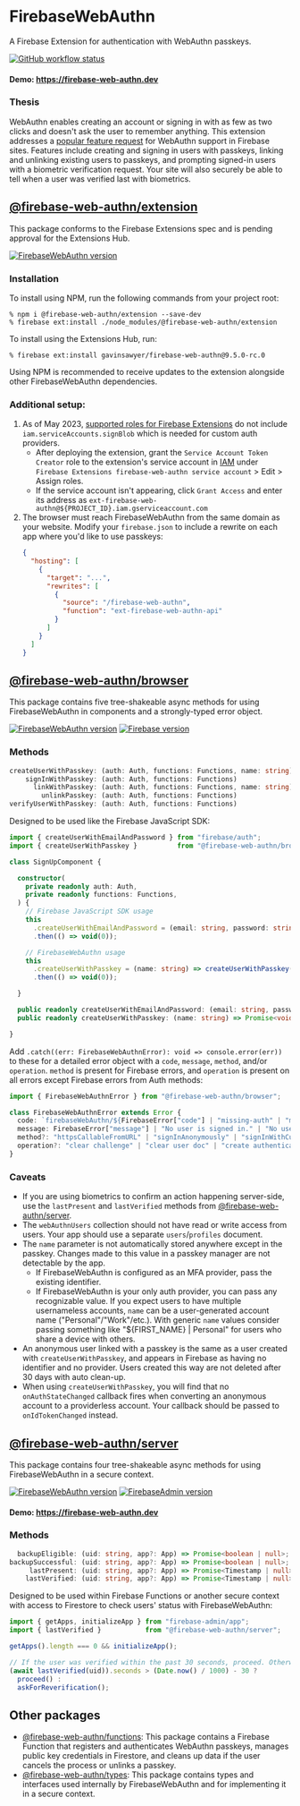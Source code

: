 # FirebaseWebAuthn
A Firebase Extension for authentication with WebAuthn passkeys.

[![GitHub workflow status](https://img.shields.io/github/actions/workflow/status/gavinsawyer/firebase-web-authn/ci.yml)](https://github.com/gavinsawyer/firebase-web-authn/actions/workflows/ci.yml)
#### Demo: https://firebase-web-authn.dev
### Thesis
WebAuthn enables creating an account or signing in with as few as two clicks and doesn't ask the user to remember anything. This extension addresses a [popular feature request](https://github.com/firebase/firebase-js-sdk/issues/2123) for WebAuthn support in Firebase sites. Features include creating and signing in users with passkeys, linking and unlinking existing users to passkeys, and prompting signed-in users with a biometric verification request. Your site will also securely be able to tell when a user was verified last with biometrics.
## [@firebase-web-authn/extension](libs/extension)
This package conforms to the Firebase Extensions spec and is pending approval for the Extensions Hub.

[![FirebaseWebAuthn version](https://img.shields.io/npm/v/@firebase-web-authn/extension?logo=npm)](https://www.npmjs.com/package/@firebase-web-authn/extension)
### Installation
To install using NPM, run the following commands from your project root:
```
% npm i @firebase-web-authn/extension --save-dev
% firebase ext:install ./node_modules/@firebase-web-authn/extension
```
To install using the Extensions Hub, run:
```
% firebase ext:install gavinsawyer/firebase-web-authn@9.5.0-rc.0
```
Using NPM is recommended to receive updates to the extension alongside other FirebaseWebAuthn dependencies.
### Additional setup:
1. As of May 2023, [supported roles for Firebase Extensions](https://firebase.google.com/docs/extensions/publishers/access#supported-roles) do not include `iam.serviceAccounts.signBlob` which is needed for custom auth providers.
   - After deploying the extension, grant the `Service Account Token Creator` role to the extension's service account in [IAM](https://console.cloud.google.com/iam-admin/iam) under `Firebase Extensions firebase-web-authn service account` > Edit > Assign roles.
   - If the service account isn't appearing, click `Grant Access` and enter its address as `ext-firebase-web-authn@${PROJECT_ID}.iam.gserviceaccount.com`
2. The browser must reach FirebaseWebAuthn from the same domain as your website. Modify your `firebase.json` to include a rewrite on each app where you'd like to use passkeys:
    ```json
    {
      "hosting": [
        {
          "target": "...",
          "rewrites": [
            {
              "source": "/firebase-web-authn",
              "function": "ext-firebase-web-authn-api"
            }
          ]
        }
      ]
    }
    ```
## [@firebase-web-authn/browser](libs/browser)
This package contains five tree-shakeable async methods for using FirebaseWebAuthn in components and a strongly-typed error object.

[![FirebaseWebAuthn version](https://img.shields.io/npm/v/@firebase-web-authn/browser?logo=npm)](https://www.npmjs.com/package/@firebase-web-authn/browser)
[![Firebase version](https://img.shields.io/npm/dependency-version/@firebase-web-authn/browser/firebase?logo=firebase)](https://www.npmjs.com/package/firebase)
### Methods
```ts
createUserWithPasskey: (auth: Auth, functions: Functions, name: string) => Promise<UserCredential>;
    signInWithPasskey: (auth: Auth, functions: Functions)               => Promise<UserCredential>;
      linkWithPasskey: (auth: Auth, functions: Functions, name: string) => Promise<UserCredential>;
        unlinkPasskey: (auth: Auth, functions: Functions)               => Promise<void>;
verifyUserWithPasskey: (auth: Auth, functions: Functions)               => Promise<void>;
```
Designed to be used like the Firebase JavaScript SDK:
```ts
import { createUserWithEmailAndPassword } from "firebase/auth";
import { createUserWithPasskey }          from "@firebase-web-authn/browser";
```
```ts
class SignUpComponent {

  constructor(
    private readonly auth: Auth,
    private readonly functions: Functions,
  ) {
    // Firebase JavaScript SDK usage
    this
      .createUserWithEmailAndPassword = (email: string, password: string) => createUserWithEmailAndPassword(auth, email, password)
      .then(() => void(0));

    // FirebaseWebAuthn usage
    this
      .createUserWithPasskey = (name: string) => createUserWithPasskey(auth, functions, name)
      .then(() => void(0));

  }

  public readonly createUserWithEmailAndPassword: (email: string, password: string) => Promise<void>;
  public readonly createUserWithPasskey: (name: string) => Promise<void>;

}
```
Add `.catch((err: FirebaseWebAuthnError): void => console.error(err))` to these for a detailed error object with a `code`, `message`, `method`, and/or `operation`. `method` is present for Firebase errors, and `operation` is present on all errors except Firebase errors from Auth methods:
```ts
import { FirebaseWebAuthnError } from "@firebase-web-authn/browser";
```
```ts
class FirebaseWebAuthnError extends Error {
  code: `firebaseWebAuthn/${FirebaseError["code"] | "missing-auth" | "missing-user-doc" | "no-op" | "not-verified" | "user-doc-missing-challenge-field" | "user-doc-missing-passkey-fields" | "cancelled" | "invalid"}`;
  message: FirebaseError["message"] | "No user is signed in." | "No user document was found in Firestore." | "No operation is needed." | "User not verified." | "User doc is missing challenge field from prior operation." | "User doc is missing passkey fields from prior operation.";
  method?: "httpsCallableFromURL" | "signInAnonymously" | "signInWithCustomToken";
  operation?: "clear challenge" | "clear user doc" | "create authentication challenge" | "create reauthentication challenge" | "create registration challenge" | "verify authentication" | "verify reauthentication" | "verify registration";
}
```
### Caveats
- If you are using biometrics to confirm an action happening server-side, use the `lastPresent` and `lastVerified` methods from [@firebase-web-authn/server](libs/server).
- The `webAuthnUsers` collection should not have read or write access from users. Your app should use a separate `users`/`profiles` document.
- The `name` parameter is not automatically stored anywhere except in the passkey. Changes made to this value in a passkey manager are not detectable by the app.
  - If FirebaseWebAuthn is configured as an MFA provider, pass the existing identifier.
  - If FirebaseWebAuthn is your only auth provider, you can pass any recognizable value. If you expect users to have multiple usernameless accounts, `name` can be a user-generated account name ("Personal"/"Work"/etc.). With generic `name` values consider passing something like "${FIRST_NAME} | Personal" for users who share a device with others.
- An anonymous user linked with a passkey is the same as a user created with `createUserWithPasskey`, and appears in Firebase as having no identifier and no provider. Users created this way are not deleted after 30 days with auto clean-up.
- When using `createUserWithPasskey`, you will find that no `onAuthStateChanged` callback fires when converting an anonymous account to a providerless account. Your callback should be passed to `onIdTokenChanged` instead.
## [@firebase-web-authn/server](libs/server)
This package contains four tree-shakeable async methods for using FirebaseWebAuthn in a secure context.

[![FirebaseWebAuthn version](https://img.shields.io/npm/v/@firebase-web-authn/server?logo=npm)](https://www.npmjs.com/package/@firebase-web-authn/server)
[![FirebaseAdmin version](https://img.shields.io/npm/dependency-version/@firebase-web-authn/server/firebase-admin?logo=firebase)](https://www.npmjs.com/package/firebase-admin)
#### Demo: https://firebase-web-authn.dev
### Methods
```ts
  backupEligible: (uid: string, app?: App) => Promise<boolean | null>;
backupSuccessful: (uid: string, app?: App) => Promise<boolean | null>;
     lastPresent: (uid: string, app?: App) => Promise<Timestamp | null>;
    lastVerified: (uid: string, app?: App) => Promise<Timestamp | null>;
```
Designed to be used within Firebase Functions or another secure context with access to Firestore to check users' status with FirebaseWebAuthn:
```ts
import { getApps, initializeApp } from "firebase-admin/app";
import { lastVerified }           from "@firebase-web-authn/server";
```
```ts
getApps().length === 0 && initializeApp();

// If the user was verified within the past 30 seconds, proceed. Otherwise, ask for reverification:
(await lastVerified(uid)).seconds > (Date.now() / 1000) - 30 ?
  proceed() :
  askForReverification();
```
## Other packages
- [@firebase-web-authn/functions](libs/functions): This package contains a Firebase Function that registers and authenticates WebAuthn passkeys, manages public key credentials in Firestore, and cleans up data if the user cancels the process or unlinks a passkey.
- [@firebase-web-authn/types](libs/types): This package contains types and interfaces used internally by FirebaseWebAuthn and for implementing it in a secure context.

